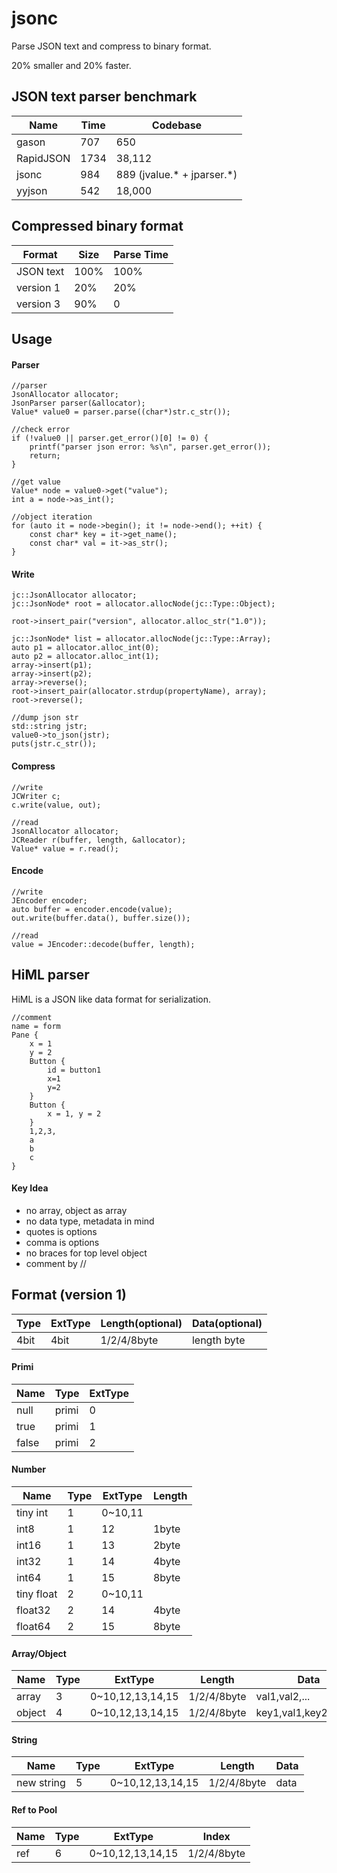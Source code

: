 # jsonc
Parse JSON text and compress to binary format.

20% smaller and 20% faster.

## JSON text parser benchmark

|  Name     |  Time     |  Codebase   |
|-----------|-----------|-------------|
| gason     |    707    |     650     |
| RapidJSON |   1734    |  38,112     |
| jsonc     |    984    |     889 (jvalue.* + jparser.*) |
| yyjson    |    542    |  18,000     |

## Compressed binary format

|  Format   |  Size     | Parse Time |
|-----------|-----------|------------|
| JSON text |   100%    |    100%    |
| version 1 |   20%     |     20%    |
| version 3 |   90%     |     0      |

## Usage

#### Parser
```
//parser
JsonAllocator allocator;
JsonParser parser(&allocator);
Value* value0 = parser.parse((char*)str.c_str());

//check error
if (!value0 || parser.get_error()[0] != 0) {
    printf("parser json error: %s\n", parser.get_error());
    return;
}

//get value
Value* node = value0->get("value");
int a = node->as_int();

//object iteration
for (auto it = node->begin(); it != node->end(); ++it) {
    const char* key = it->get_name();
    const char* val = it->as_str();
}

```

#### Write

```
jc::JsonAllocator allocator;
jc::JsonNode* root = allocator.allocNode(jc::Type::Object);

root->insert_pair("version", allocator.alloc_str("1.0"));

jc::JsonNode* list = allocator.allocNode(jc::Type::Array);
auto p1 = allocator.alloc_int(0);
auto p2 = allocator.alloc_int(1);
array->insert(p1);
array->insert(p2);
array->reverse();
root->insert_pair(allocator.strdup(propertyName), array);
root->reverse();

//dump json str
std::string jstr;
value0->to_json(jstr);
puts(jstr.c_str());
```

#### Compress
```
//write
JCWriter c;
c.write(value, out);

//read
JsonAllocator allocator;
JCReader r(buffer, length, &allocator);
Value* value = r.read();
```

#### Encode
```
//write
JEncoder encoder;
auto buffer = encoder.encode(value);
out.write(buffer.data(), buffer.size());

//read
value = JEncoder::decode(buffer, length);
```

## HiML parser
HiML is a JSON like data format for serialization.
```
//comment
name = form
Pane {
    x = 1
    y = 2
    Button {
        id = button1
        x=1
        y=2
    }
    Button {
        x = 1, y = 2
    }
    1,2,3,
    a
    b
    c
}
```
#### Key Idea
- no array, object as array
- no data type, metadata in mind
- quotes is options
- comma is options
- no braces for top level object
- comment by //


## Format (version 1)

| Type   |  ExtType |  Length(optional) |  Data(optional)    |
|--------|----------|-------------------|--------------------|
| 4bit   | 4bit     | 1/2/4/8byte       | length byte        | 

#### Primi
|  Name   | Type   |  ExtType |
|---------|--------|----------|
| null    | primi  | 0        |
| true    | primi  | 1        |
| false   | primi  | 2        |

#### Number
|  Name       | Type   |  ExtType |  Length   |
|-------------|--------|----------|-----------|
| tiny int    | 1      | 0~10,11  |           |
| int8        | 1      | 12       |  1byte    |
| int16       | 1      | 13       |  2byte    |
| int32       | 1      | 14       |  4byte    |
| int64       | 1      | 15       |  8byte    |
| tiny float  | 2      | 0~10,11  |           |
| float32     | 2      | 14       |  4byte    |
| float64     | 2      | 15       |  8byte    |

#### Array/Object
|  Name   | Type   |  ExtType        |  Length    |  Data         |
|---------|--------|-----------------|------------|---------------|
| array   | 3      | 0~10,12,13,14,15| 1/2/4/8byte| val1,val2,... |
| object  | 4      | 0~10,12,13,14,15| 1/2/4/8byte| key1,val1,key2,val2,... |

#### String
|  Name            | Type   |  ExtType        |  Length         |  Data      |
|------------------|--------|-----------------|-----------------|------------|
| new string       | 5      | 0~10,12,13,14,15| 1/2/4/8byte     | data       |

#### Ref to Pool
|  Name            | Type   |  ExtType        |  Index          |
|------------------|--------|-----------------|-----------------|
| ref              | 6      | 0~10,12,13,14,15| 1/2/4/8byte     |
